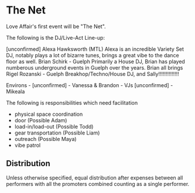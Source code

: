 # The Net

Love Affair's first event will be "The Net". 

The following is the DJ/Live-Act Line-up:

[unconfirmed] Alexa Hawksworth (MTL)
  Alexa is an incredible Variety Set DJ, notably plays a lot of bizarre tunes,
  brings a great vibe to the dance floor as well. 
Brian Schirk - Guelph
  Primarily a House DJ, Brian has played numberous underground events in Guelph
  over the years. Brian all brings 
Rigel Rozanski - Guelph 
  Breakhop/Techno/House DJ, and 
Sally!!!!!!!!!!!!!!

Environs - 
[unconfirmed] - Vanessa & Brandon - VJs 
[unconfirmed] - Mikeala


The following is responsibilities which need facilitation
 - physical space coordination
 - door (Possible Adam) 
 - load-in/load-out (Possible Todd) 
 - gear transportation (Possible Liam) 
 - outreach (Possible Maya) 
 - vibe patrol  

## Distribution 

Unless otherwise specified, equal distribution after expenses between all
performers with all the promoters combined counting as a single performer. 
